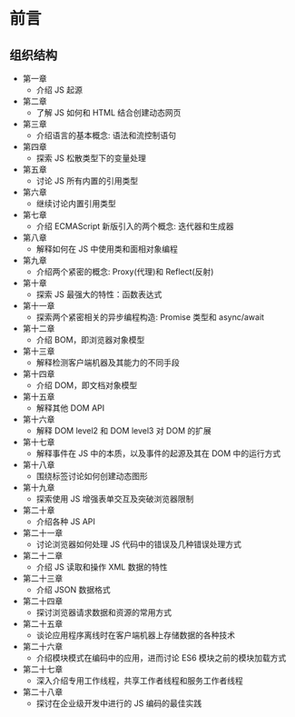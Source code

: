 # 前言

## 组织结构

- 第一章
  - 介绍 JS 起源
- 第二章
  - 了解 JS 如何和 HTML 结合创建动态网页
- 第三章
  - 介绍语言的基本概念: 语法和流控制语句
- 第四章
  - 探索 JS 松散类型下的变量处理
- 第五章
  - 讨论 JS 所有内置的引用类型
- 第六章
  - 继续讨论内置引用类型
- 第七章
  - 介绍 ECMAScript 新版引入的两个概念: 迭代器和生成器
- 第八章
  - 解释如何在 JS 中使用类和面相对象编程
- 第九章
  - 介绍两个紧密的概念: Proxy(代理)和 Reflect(反射)
- 第十章
  - 探索 JS 最强大的特性：函数表达式
- 第十一章
  - 探索两个紧密相关的异步编程构造: Promise 类型和 async/await
- 第十二章
  - 介绍 BOM，即浏览器对象模型
- 第十三章
  - 解释检测客户端机器及其能力的不同手段
- 第十四章
  - 介绍 DOM，即文档对象模型
- 第十五章
  - 解释其他 DOM API
- 第十六章
  - 解释 DOM level2 和 DOM level3 对 DOM 的扩展
- 第十七章
  - 解释事件在 JS 中的本质，以及事件的起源及其在 DOM 中的运行方式
- 第十八章
  - 围绕<canvas>标签讨论如何创建动态图形
- 第十九章
  - 探索使用 JS 增强表单交互及突破浏览器限制
- 第二十章
  - 介绍各种 JS API
- 第二十一章
  - 讨论浏览器如何处理 JS 代码中的错误及几种错误处理方式
- 第二十二章
  - 介绍 JS 读取和操作 XML 数据的特性
- 第二十三章
  - 介绍 JSON 数据格式
- 第二十四章
  - 探讨浏览器请求数据和资源的常用方式
- 第二十五章
  - 谈论应用程序离线时在客户端机器上存储数据的各种技术
- 第二十六章
  - 介绍模块模式在编码中的应用，进而讨论 ES6 模块之前的模块加载方式
- 第二十七章
  - 深入介绍专用工作线程，共享工作者线程和服务工作者线程
- 第二十八章
  - 探讨在企业级开发中进行的 JS 编码的最佳实践
